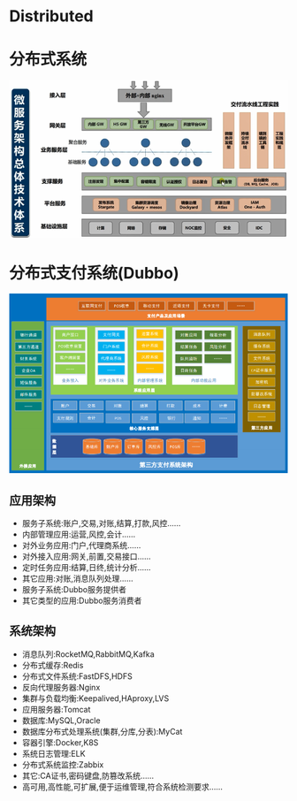 # Distributed



# 分布式系统



![](distributed01.png)



# 分布式支付系统(Dubbo)



![](distributed02.png)



## 应用架构



* 服务子系统:账户,交易,对账,结算,打款,风控……
* 内部管理应用:运营,风控,会计……
* 对外业务应用:门户,代理商系统……
* 对外接入应用:网关,前置,交易接口……
* 定时任务应用:结算,日终,统计分析……
* 其它应用:对账,消息队列处理……
* 服务子系统:Dubbo服务提供者
* 其它类型的应用:Dubbo服务消费者



## 系统架构



* 消息队列:RocketMQ,RabbitMQ,Kafka
* 分布式缓存:Redis
* 分布式文件系统:FastDFS,HDFS
* 反向代理服务器:Nginx
* 集群与负载均衡:Keepalived,HAproxy,LVS
* 应用服务器:Tomcat
* 数据库:MySQL,Oracle
* 数据库分布式处理系统(集群,分库,分表):MyCat
* 容器引擎:Docker,K8S
* 系统日志管理:ELK
* 分布式系统监控:Zabbix
* 其它:CA证书,密码键盘,防篡改系统……
* 高可用,高性能,可扩展,便于运维管理,符合系统检测要求……